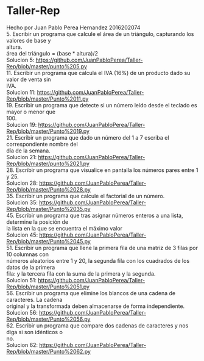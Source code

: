 # Taller-Rep
Hecho por Juan Pablo Perea Hernandez 2016202074
<br/>5. Escribir un programa que calcule el área de un triángulo, capturando los valores de base y
<br/>altura.
<br/>área del triángulo = (base * altura)/2
<br/>Solucion 5: https://github.com/JuanPabloPerea/Taller-Rep/blob/master/punto%205.py
<br/>11. Escribir un programa que calcula el IVA (16%) de un producto dado su valor de venta sin
<br/>IVA.
<br/>Solucion 11: https://github.com/JuanPabloPerea/Taller-Rep/blob/master/Punto%2011.py
<br/>19. Escribir un programa que detecte si un número leído desde el teclado es mayor o menor que
<br/>100.
<br/>Solucion 19: https://github.com/JuanPabloPerea/Taller-Rep/blob/master/Punto%2019.py
<br/>21. Escribir un programa que dado un número del 1 a 7 escriba el correspondiente nombre del
<br/>día de la semana.
<br/>Solucion 21: https://github.com/JuanPabloPerea/Taller-Rep/blob/master/punto%2021.py
<br/>28. Escribir un programa que visualice en pantalla los números pares entre 1 y 25.
<br/>Solucion 28: https://github.com/JuanPabloPerea/Taller-Rep/blob/master/Punto%2028.py
<br/>35. Escribir un programa que calcule el factorial de un número.
<br/>Solucion 35: https://github.com/JuanPabloPerea/Taller-Rep/blob/master/Punto%2035.py
<br/>45. Escribir un programa que tras asignar números enteros a una lista, determine la posición de
<br/>la lista en la que se encuentra el máximo valor
<br/>Solucion 45: https://github.com/JuanPabloPerea/Taller-Rep/blob/master/Punto%2045.py
<br/>51. Escribir un programa que llene la primera fila de una matriz de 3 filas por 10 columnas con
<br/>números aleatorios entre 1 y 20, la segunda fila con los cuadrados de los datos de la primera
<br/>fila: y la tercera fila con la suma de la primera y la segunda.
<br/>Solucion 51: https://github.com/JuanPabloPerea/Taller-Rep/blob/master/Punto%2051.py
<br/>56. Escribir un programa que elimine los blancos de una cadena de caracteres. La cadena
<br/>original y la transformada deben almacenarse de forma independiente. 
<br/>Solucion 56: https://github.com/JuanPabloPerea/Taller-Rep/blob/master/Punto%2056.py
<br/>62. Escribir un programa que compare dos cadenas de caracteres y nos diga si son idénticos o
<br/>no. 
<br/>Solucion 62: https://github.com/JuanPabloPerea/Taller-Rep/blob/master/Punto%2062.py
